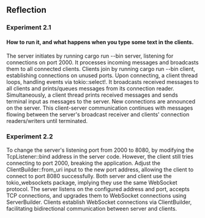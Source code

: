 ## Reflection

### Experiment 2.1

#### How to run it, and what happens when you type some text in the clients.

The server initiates by running cargo run --bin server, listening for connections on port 2000. It processes incoming messages and broadcasts them to all connected clients. Clients join by running cargo run --bin client, establishing connections on unused ports. Upon connecting, a client thread loops, handling events via tokio::select!. It broadcasts received messages to all clients and prints/queues messages from its connection reader. Simultaneously, a client thread prints received messages and sends terminal input as messages to the server. New connections are announced on the server. This client-server communication continues with messages flowing between the server's broadcast receiver and clients' connection readers/writers until terminated.


### Experiment 2.2
To change the server's listening port from 2000 to 8080, by modifying the TcpListener::bind address in the server code. However, the client still tries connecting to port 2000, breaking the application. Adjust the ClientBuilder::from_uri input to the new port address, allowing the client to connect to port 8080 successfully. Both server and client use the tokio_websockets package, implying they use the same WebSocket protocol. The server listens on the configured address and port, accepts TCP connections, and upgrades them to WebSocket connections using ServerBuilder. Clients establish WebSocket connections via ClientBuilder, facilitating bidirectional communication between server and clients.